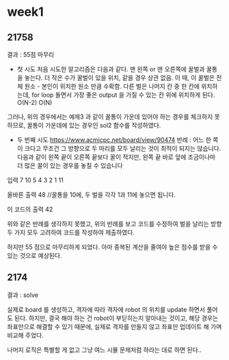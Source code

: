 # week1

## 21758
결과 : 55점 마무리

- 첫 시도
처음 시도한 알고리즘은 다음과 같다.
맨 왼쪽 or 맨 오른쪽에 꿀벌과 꿀통을 놓는다.
더 작은 수가 꿀벌이 있을 위치, 같을 경우 상관 없음. 
이 때, 이 꿀벌은 전체 원소 - 본인이 위치한 원소 만큼 수확함.
다른 벌은 나머지 칸 중 한 칸에 위치하는데, for loop 돌면서 가장 좋은 output 을 가질 수 있는 칸 위에 위치하게 된다. O(N-2)
O(N)

그러나, 위의 경우에서는 예제3 과 같이 꿀통이 가운데 있어야 하는 경우를 체크하지 못하므로, 꿀통이 가운데에 있는 경우인 sol2 함수를 작성하였다.

- 두 번째 시도
https://www.acmicpc.net/board/view/90474
반례 : 어느 한 쪽이 크다고 무조건 그 방향으로 두 마리를 모두 날리는 것이 최적이 되지는 않습니다.
다음과 같이 왼쪽 끝이 오른쪽 끝보다 꿀이 적지만, 왼쪽 끝 바로 앞에 조금이나마 더 많은 꿀이 있는 경우를 놓칠 수 있습니다

입력
7
10 5 4 3 2 1 11

올바른 출력
48
//꿀통을 10에, 두 벌을 각각 1과 11에 놓으면 됩니다.

이 코드의 출력
42

위와 같은 반례를 생각하지 못했고, 위의 반례를 보고 코드를 수정하여 벌을 날리는 방향 두 가지 모두 고려하여 코드를 작성하여 제출하였다.

하지만 55 점으로 마무리하게 되었다. 아마 중복된 계산을 줄여야 높은 점수를 받을 수 있는 것으로 예상된다.

## 2174
결과 : solve

실제로 board 를 생성하고, 격자에 따라 격자에 robot 의 위치를 update 하면서 풀어도 된다.
하지만, 결국 해야 하는 건 robot이 부딛히는지 알아내는 것이고,
해당 경우는 좌표만으로 해결할 수 있기 때문에,
실제로 격자를 만들지 않고 좌표만 업데이트 해 가며 비교해 주었다.

나머지 로직은 특별할 게 없고 그냥 여느 시뮬 문제처럼 하라는 대로 하면 된다..

